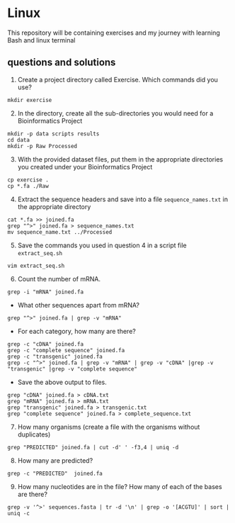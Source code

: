 # Linux 
This repository will be containing exercises and my journey with learning Bash and linux terminal
## questions and solutions
1. Create a project directory called Exercise. Which commands did you use?
```
mkdir exercise
```

2. In the directory, create all the sub-directories you would need for a Bioinformatics
Project
```
mkdir -p data scripts results
cd data
mkdir -p Raw Processed
```
3. With the provided dataset files, put them in the appropriate directories you created
under your Bioinformatics Project
```
cp exercise .
cp *.fa ./Raw
```
4. Extract the sequence headers and save into a file `sequence_names.txt` in the
appropriate directory
```
cat *.fa >> joined.fa
grep "^>" joined.fa > sequence_names.txt 
mv sequence_name.txt ../Processed
```
5. Save the commands you used in question 4 in a script file `extract_seq.sh`

```
vim extract_seq.sh
```
6. Count the number of mRNA.

```
grep -i "mRNA" joined.fa
```
- What other sequences apart from mRNA?
```
grep "^>" joined.fa | grep -v "mRNA"
```
- For each category, how many are there?
```
grep -c "cDNA" joined.fa
grep -c "complete sequence" joined.fa
grep -c "transgenic" joined.fa
grep -c "^>" joined.fa | grep -v "mRNA" | grep -v "cDNA" |grep -v "transgenic" |grep -v "complete sequence"
```
- Save the above output to files.
```
grep "cDNA" joined.fa > cDNA.txt
grep "mRNA" joined.fa > mRNA.txt
grep "transgenic" joined.fa > transgenic.txt
grep "complete sequence" joined.fa > complete_sequence.txt
```
7. How many organisms (create a file with the organisms without duplicates)
```
grep "PREDICTED" joined.fa | cut -d' ' -f3,4 | uniq -d
```
8. How many are predicted?
```
grep -c "PREDICTED"  joined.fa
```
9. How many nucleotides are in the file? How many of each of the bases are there?
```
grep -v '^>' sequences.fasta | tr -d '\n' | grep -o '[ACGTU]' | sort | uniq -c
```
